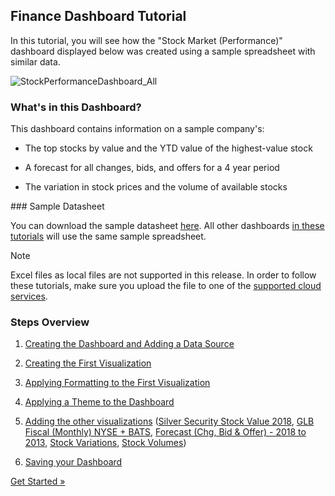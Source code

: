 ## Finance Dashboard Tutorial

In this tutorial, you will see how the "Stock Market (Performance)"
dashboard displayed below was created using a sample spreadsheet with
similar data.

![StockPerformanceDashboard\_All](images/StockPerformanceDashboard_All.png)

### What's in this Dashboard?

This dashboard contains information on a sample company's:

  - The top stocks by value and the YTD value of the highest-value stock

  - A forecast for all changes, bids, and offers for a 4 year period

  - The variation in stock prices and the volume of available stocks

<a name='sample-datasheet'>
### Sample Datasheet

You can download the sample datasheet
[here](http://download.infragistics.com/reportplus/help/samples/Reveal_Dashboard_Tutorials.xlsx).
All other dashboards [in these tutorials](dashboard-tutorials/overview.md) will use
the same sample spreadsheet.

>[!NOTE]
>Excel files as local files are not supported in this release. In order to follow these tutorials, make sure you upload the file to one of the
[supported cloud services](~/en/datasources/data-sources.md).

### Steps Overview

1.  [Creating the Dashboard and Adding a Data Source](finance-starting-creation-process.md)

2.  [Creating the First Visualization](finance-selecting-data-visualization.md)

3.  [Applying Formatting to the First Visualization](finance-applying-formatting-visualization.md)

4.  [Applying a Theme to the Dashboard](finance-applying-theme.md)

5.  [Adding the other visualizations](finance-adding-other-visualizations.md) ([Silver Security Stock Value 2018](Finance-Adding-Other-Visualizations.html#sis-stock-value-2018), [GLB Fiscal (Monthly) NYSE + BATS](Finance-Adding-Other-Visualizations.html#glb-fiscal-monthly), [Forecast (Chg, Bid & Offer) - 2018 to 2013](Finance-Adding-Other-Visualizations.html#forecast-change-bid-offers), [Stock Variations](Finance-Adding-Other-Visualizations.html#stock-variations), [Stock Volumes](Finance-Adding-Other-Visualizations.html#stock-volumes))

6.  [Saving your Dashboard](finance-saving-dashboard.md)



[Get Started »](getting-started.md)
